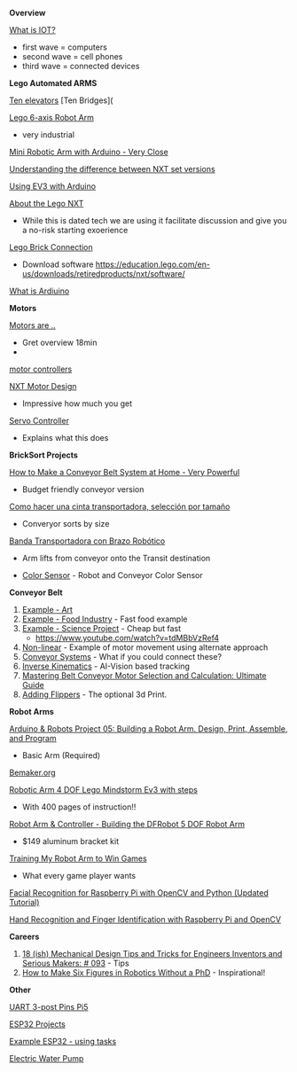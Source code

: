 **Overview**

[What is IOT?](https://www.youtube.com/watch?v=7yYb2224yH0&t=49s)
- first wave = computers
- second wave = cell phones
- third wave = connected devices



**Lego Automated ARMS**

[Ten elevators](https://www.youtube.com/watch?v=ZdhM0SjlS9o&t=17s)
[Ten Bridges](

[Lego 6-axis Robot Arm](https://www.youtube.com/watch?v=LEbUUOfdNLM)
- very industrial

[Mini Robotic Arm with Arduino - Very Close](https://www.youtube.com/watch?v=JgC8sg4C1Ks)

[Understanding the difference between NXT set versions](https://robotsquare.com/2012/02/18/understanding-nxt-versions/)

[Using EV3 with Arduino](https://github.com/StefansProjects/EV3ForESP32)

[About the Lego NXT](https://www.youtube.com/watch?v=l0vqZQMF0A4&t=133s)
- While this is dated tech we are using it facilitate discussion and give you a no-risk starting exoerience

[Lego Brick Connection](https://www.youtube.com/watch?v=l4RxBGn-_ac)
- Download software https://education.lego.com/en-us/downloads/retiredproducts/nxt/software/


[What is Ardiuino](https://www.youtube.com/watch?v=nL34zDTPkcs)

**Motors**

[Motors are ..](https://www.youtube.com/shorts/rift8UbrAyQ)
- Gret overview 18min
- 
[motor controllers](https://www.youtube.com/watch?v=-PCuDnpgiew)

[NXT Motor Design](https://www.philohome.com/nxtmotor/nxtmotor.htm)
-  Impressive how much you get

[Servo Controller](https://www.adafruit.com/product/815)
- Explains what this does

**BrickSort Projects**

[How to Make a Conveyor Belt System at Home - Very Powerful](https://www.youtube.com/watch?v=o7VVmtX7SKs)
- Budget friendly conveyor version

[Como hacer una cinta transportadora, selección por tamaño](https://www.youtube.com/watch?v=z423DCyCrdk)
- Converyor sorts by size

[Banda Transportadora con Brazo Robótico](https://www.youtube.com/watch?v=ndnpGHhIiR4)
- Arm lifts from conveyor onto the Transit destination

- [Color Sensor](https://www.youtube.com/shorts/0rR6degauAE) - Robot and Conveyor Color Sensor

**Conveyor  Belt**

1. [Example - Art ](https://www.youtube.com/shorts/YvwAzXZCRqI)
2. [Example - Food Industry](https://www.youtube.com/shorts/sKbp6FakFbI) - Fast food example
3. [Example - Science Project](https://www.youtube.com/shorts/nsHHZhIUQlw) - Cheap but fast
   - https://www.youtube.com/watch?v=tdMBbVzRef4
4. [Non-linear](https://www.youtube.com/shorts/Xew8Kwho1Vc) - Example of motor movement using alternate approach
5. [Conveyor Systems](https://www.youtube.com/watch?v=tqLYhhV7u7Y) - What if you could connect these?
6. [Inverse Kinematics](https://www.youtube.com/shorts/66irM5fhpsk) - AI-Vision based tracking
7. [Mastering Belt Conveyor Motor Selection and Calculation: Ultimate Guide](https://www.youtube.com/watch?v=p4qzQi-DQlY)
8. [Adding Flippers](https://www.youtube.com/watch?v=z423DCyCrdk) - The optional 3d Print.

   
**Robot Arms**

[Arduino & Robots Project 05: Building a Robot Arm. Design, Print, Assemble, and Program](https://www.youtube.com/watch?v=K7cXGwFUkkY)
- Basic Arm (Required)

[Bemaker.org](various)

[Robotic Arm 4 DOF Lego Mindstorm Ev3 with steps](https://www.youtube.com/watch?v=AsEyM2mEj04)
- With 400 pages of instruction!!

[Robot Arm & Controller - Building the DFRobot 5 DOF Robot Arm](https://www.youtube.com/watch?v=dzyKqRVN2kc&t=6s)
- $149 aluminum bracket kit

[Training My Robot Arm to Win Games](https://www.youtube.com/watch?v=C0PjeC7lFmw)
- What every game player wants

[Facial Recognition for Raspberry Pi with OpenCV and Python (Updated Tutorial)](https://www.youtube.com/watch?v=3TUlJrRJUeM)

[Hand Recognition and Finger Identification with Raspberry Pi and OpenCV](https://core-electronics.com.au/guides/hand-identification-raspberry-pi/)


**Careers**

1. [18 (ish) Mechanical Design Tips and Tricks for Engineers Inventors and Serious Makers: # 093](https://www.youtube.com/watch?v=TbWFRvMV3gw) - Tips
2. [How to Make Six Figures in Robotics Without a PhD](https://www.youtube.com/watch?v=_7E-7WV0zsI) - Inspirational!

**Other**

[UART 3-post Pins Pi5](https://www.youtube.com/watch?v=LsNIRMNAAZ8&t=364s)

[ESP32 Projects](https://www.youtube.com/watch?v=sjIpt7wNMN8)

[Example ESP32 - using  tasks](https://www.youtube.com/watch?v=382p1NT1Wcs&t=76s)

[Electric Water Pump](https://www.youtube.com/shorts/Lrxui5BbrP4)


